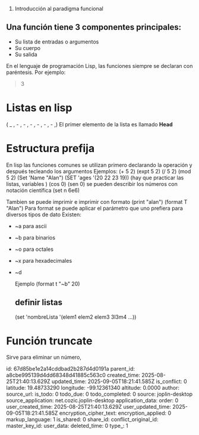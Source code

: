 1. Introducción al paradigma funcional

## Una función tiene 3 componentes principales:

- Su lista de entradas o argumentos
- Su cuerpo
- Su salida

En el lenguaje de programación Lisp, las funciones siempre se declaran con paréntesis. Por ejemplo:

> 3


# Listas en lisp
( _ , - , - , - , - , - , - ,)
 El primer elemento de la lista es llamado **Head**


 # Estructura prefija

 En lisp las funciones comunes se utilizan primero declarando la operación y después tecleando los argumentos 
 Ejemplos:
 (+ 5 2)
 (expt 5 2)
 (/ 5 2)
 (mod 5 2)
 (Set 'Name "Alan")
(SET 'ages '(20 22 23 19))
 (hay que practicar las listas, variables )
 (cos 0)
 (sen 0)
 se pueden describir los números con notación científica
 (set n 6e6)

 Tambien se puede imprimir e imprimir con formato
 (print "alan")
 (format T "Alan")
 Para format se puede aplicar el parámetro que uno prefiera para diversos tipos de dato
 Existen:
 * ~a para ascii
 * ~b para binarios
 * ~o para octales
 * ~x para hexadecimales
 * ~d

   Ejemplo
   (format t "~b" 20)

   ## definir listas
   (set 'nombreLista '(elem1 elem2 elem3 3l3m4 ...))
# Función truncate
Sirve para eliminar un número, 


id: 67d85be1e2a14cddbad2b287d4d0191a
parent_id: a8cbe995139d4dd68348d41885c563c0
created_time: 2025-08-25T21:40:13.629Z
updated_time: 2025-09-05T18:21:41.585Z
is_conflict: 0
latitude: 19.48733290
longitude: -99.12361340
altitude: 0.0000
author: 
source_url: 
is_todo: 0
todo_due: 0
todo_completed: 0
source: joplin-desktop
source_application: net.cozic.joplin-desktop
application_data: 
order: 0
user_created_time: 2025-08-25T21:40:13.629Z
user_updated_time: 2025-09-05T18:21:41.585Z
encryption_cipher_text: 
encryption_applied: 0
markup_language: 1
is_shared: 0
share_id: 
conflict_original_id: 
master_key_id: 
user_data: 
deleted_time: 0
type_: 1